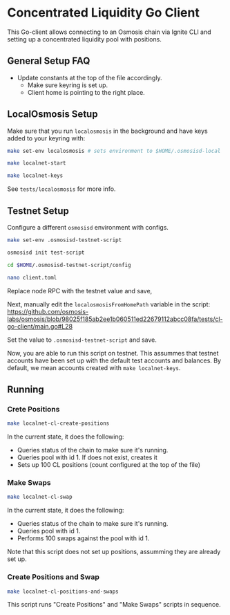 # Concentrated Liquidity Go Client

This Go-client allows connecting to an Osmosis chain via Ignite CLI and
setting up a concentrated liquidity pool with positions.

## General Setup FAQ

- Update constants at the top of the file accordingly.
   * Make sure keyring is set up.
   * Client home is pointing to the right place.

## LocalOsmosis Setup

Make sure that you run `localosmosis` in the background and have keys
added to your keyring with:

```bash
make set-env localosmosis # sets environment to $HOME/.osmosisd-local

make localnet-start

make localnet-keys
```

See `tests/localosmosis` for more info.

## Testnet Setup

Configure a different `osmosisd` environment with configs.

```bash
make set-env .osmosisd-testnet-script

osmosisd init test-script

cd $HOME/.osmosisd-testnet-script/config

nano client.toml
```

Replace node RPC with the testnet value and save,

Next, manually edit the `localosmosisFromHomePath` variable in the script:
<https://github.com/osmosis-labs/osmosis/blob/98025f185ab2ee1b060511ed22679112abcc08fa/tests/cl-go-client/main.go#L28>

Set the value to `.osmosisd-testnet-script` and save.

Now, you are able to run this script on testnet. This assummes that
testnet accounts have been set up with the default test accounts
and balances. By default, we mean accounts created with
`make localnet-keys`.

## Running

### Crete Positions

```bash
make localnet-cl-create-positions
```

In the current state, it does the following:
- Queries status of the chain to make sure it's running.
- Queries pool with id 1. If does not exist, creates it
- Sets up 100 CL positions (count configured at the top of the file)

### Make Swaps

```bash
make localnet-cl-swap
```

In the current state, it does the following:
- Queries status of the chain to make sure it's running.
- Queries pool with id 1.
- Performs 100 swaps against the pool with id 1.

Note that this script does not set up positions, assumming they are
already set up.

### Create Positions and Swap

```bash
make localnet-cl-positions-and-swaps
```

This script runs "Create Positions" and "Make Swaps" scripts in sequence.
